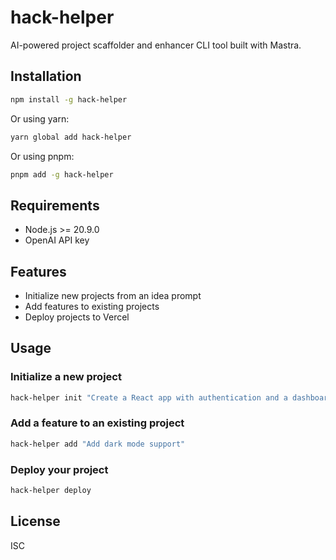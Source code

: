 # hack-helper

AI-powered project scaffolder and enhancer CLI tool built with Mastra.

## Installation

```bash
npm install -g hack-helper
```

Or using yarn:

```bash
yarn global add hack-helper
```

Or using pnpm:

```bash
pnpm add -g hack-helper
```

## Requirements

- Node.js >= 20.9.0
- OpenAI API key

## Features

- Initialize new projects from an idea prompt
- Add features to existing projects
- Deploy projects to Vercel

## Usage

### Initialize a new project

```bash
hack-helper init "Create a React app with authentication and a dashboard"
```

### Add a feature to an existing project

```bash
hack-helper add "Add dark mode support"
```

### Deploy your project

```bash
hack-helper deploy
```

## License

ISC
